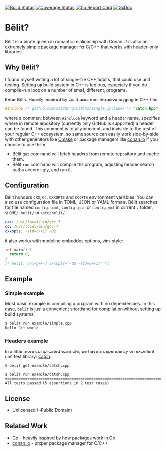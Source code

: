 [![Build Status](https://travis-ci.org/unjello/belit.svg?branch=master)](https://travis-ci.org/unjello/belit)
[![Coverage Status](https://codecov.io/gh/unjello/belit/branch/master/graph/badge.svg)](https://codecov.io/gh/unjello/belit)
[![Go Report Card](https://goreportcard.com/badge/github.com/unjello/belit)](https://goreportcard.com/report/github.com/unjello/belit)
[![GoDoc](https://godoc.org/github.com/unjello/belit?status.svg)](https://godoc.org/github.com/unjello/belit)

# Bêlit?

Bêlit is a pirate queen in romantic relationship with Conan. It is also an extremely simple package manager for C/C++ that works with header-only libraries.

## Why Bêlit?

I found myself writing a lot of single-file C++ tidbits, that could use unit testing. Setting up build system in C++ is tedious, especially
if you do compile-run loop on a number of small, different, programs.

Enter Bêlit. Heavily inspired by `Go`. It uses non-intrusive tagging in C++ file:
```c++
#include /* github.com/catchorg/Catch2/single_include/ */ "catch.hpp"
```
where a comment between `#include` keyword and a header name, specifies where in remote repository (currently only GitHub is supported) a header can be found.
This comment is totally innocent, and invisible to the rest of your regular C++ ecosystem, so same source can easily work side-by-side with other generators like [Cmake](http://cmake.org) or package managers like [conan.io](http://conan.io) if you choose to use them.

- Bêlit `get` command will fetch headers from remote repository and cache them.
- Bêlit `run` command will compile the program, adjusting header search paths accordingly, and run it.

## Configuration

Bêlit honours `CXX`, `CC`, `CXXOPTS` and `CCOPTS` environment variables. You can also use configuration file in TOML, JSON or YAML formats. Bêlit searches for file named `config.toml`, `config.json` or `config.yml` in current `.` folder, `$HOME/.belit/` or `/etc/belit/`.

```yaml
cxx: /usr/local/bin/g++-7
cc: /usr/local/bin/gcc-7
cxxopts: -std=c++17 -O2
```

it also works with modeline embedded options, vim-style:

```c
int main() {
  return 0;
}
/* belit: cxx=g++-7 cxxopts="-O2 -std=c++17" */
```

## Example

### Simple example

Most basic example is compiling a program with no dependencies. In this case, `belit` is just a convenient shorthand for compilation without setting up build systems.
```bash
$ belit run example/simple.cpp
Hello C++ world
```

### Headers example

In a little more complicated example, we have a dependency on excellent unit test library: [Catch](https://github.com/catchorg/Catch2).

```batch
$ belit get example/catch.cpp

$ belit run example/catch.cpp
===============================================================================
All tests passed (5 assertions in 2 test cases)
```

## License

- Unlicensed (~Public Domain)

## Related Work

- [Go](https://golang.org) - heavily inspired by how packages work in Go
- [conan.io](https://conan.io) - proper package manager for C/C++